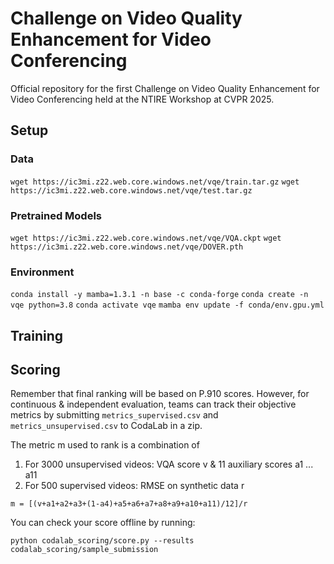 # Challenge on Video Quality Enhancement for Video Conferencing
Official repository for the first Challenge on Video Quality Enhancement for Video Conferencing held at the NTIRE Workshop at CVPR 2025.


## Setup
### Data
`wget https://ic3mi.z22.web.core.windows.net/vqe/train.tar.gz`
`wget https://ic3mi.z22.web.core.windows.net/vqe/test.tar.gz`

### Pretrained Models
`wget https://ic3mi.z22.web.core.windows.net/vqe/VQA.ckpt`
`wget https://ic3mi.z22.web.core.windows.net/vqe/DOVER.pth`

### Environment
`conda install -y mamba=1.3.1 -n base -c conda-forge`
`conda create -n vqe python=3.8`
`conda activate vqe`
`mamba env update -f conda/env.gpu.yml`


## Training


## Scoring
Remember that final ranking will be based on P.910 scores. However, for continuous & independent evaluation, teams can track their objective metrics by submitting `metrics_supervised.csv` and `metrics_unsupervised.csv` to CodaLab in a zip.

The metric m used to rank is a combination of
1. For 3000 unsupervised videos: VQA score v & 11 auxiliary scores a1 ... a11
3. For 500 supervised videos: RMSE on synthetic data r

`m = [(v+a1+a2+a3+(1-a4)+a5+a6+a7+a8+a9+a10+a11)/12]/r`

You can check your score offline by running:
``` 
python codalab_scoring/score.py --results codalab_scoring/sample_submission
```
